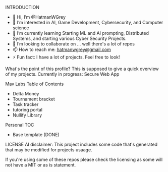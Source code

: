 INTRODUCTION
- 👋 Hi, I’m @HatmanWGrey
- 👀 I’m interested in AI, Game Development, Cybersecurity, and Computer science
- 🌱 I’m currently learning Starting ML and AI prompting, Distributed Systems, and starting various Cyber Security Projects.
- 💞️ I’m looking to collaborate on ... well there's a lot of repos
- 📫 How to reach me: hatmanwgrey@gmail.com 
- ⚡ Fun fact: I have a lot of projects. Feel free to look!

What's the point of this profile? 
This is supposed to give a quick overview of my projects. 
Currently in progress: Secure Web App 

Mav Labs Table of Contents
- Delta Money
- Tournament bracket
- Task tracker
- tutoring portal
- Nullify Library

Personal TOC
- Base template (DONE)

LICENSE 
AI disclaimer:
This project includes some code that's generated that may be modified for projects usaage.

If you're using some of these repos please check the licensing as some will not have a MIT or as is statement. 

<!---
HatmanWGrey/HatmanWGrey is a ✨ special ✨ repository because its `README.md` (this file) appears on your GitHub profile.
You can click the Preview link to take a look at your changes.
--->
